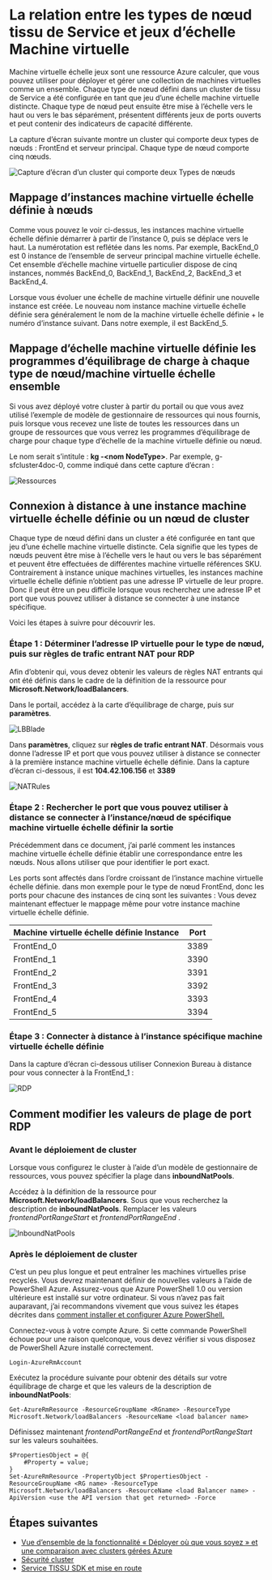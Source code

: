 <properties
   pageTitle="Types de nœuds tissu de service et jeux d’échelle machine virtuelle | Microsoft Azure"
   description="Explique comment les types de nœuds tissu de Service sont liés aux jeux d’échelle machine virtuelle et comment à distance se connecter à une instance machine virtuelle échelle définie ou un nœud de cluster."
   services="service-fabric"
   documentationCenter=".net"
   authors="ChackDan"
   manager="timlt"
   editor=""/>

<tags
   ms.service="service-fabric"
   ms.devlang="dotnet"
   ms.topic="article"
   ms.tgt_pltfrm="NA"
   ms.workload="NA"
   ms.date="09/09/2016"
   ms.author="chackdan"/>


# <a name="the-relationship-between-service-fabric-node-types-and-virtual-machine-scale-sets"></a>La relation entre les types de nœud tissu de Service et jeux d’échelle Machine virtuelle

Machine virtuelle échelle jeux sont une ressource Azure calculer, que vous pouvez utiliser pour déployer et gérer une collection de machines virtuelles comme un ensemble. Chaque type de nœud défini dans un cluster de tissu de Service a été configurée en tant que jeu d’une échelle machine virtuelle distincte. Chaque type de nœud peut ensuite être mise à l’échelle vers le haut ou vers le bas séparément, présentent différents jeux de ports ouverts et peut contenir des indicateurs de capacité différente.

La capture d’écran suivante montre un cluster qui comporte deux types de nœuds : FrontEnd et serveur principal.  Chaque type de nœud comporte cinq nœuds.

![Capture d’écran d’un cluster qui comporte deux Types de nœuds][NodeTypes]

## <a name="mapping-vm-scale-set-instances-to-nodes"></a>Mappage d’instances machine virtuelle échelle définie à nœuds

Comme vous pouvez le voir ci-dessus, les instances machine virtuelle échelle définie démarrer à partir de l’instance 0, puis se déplace vers le haut. La numérotation est reflétée dans les noms. Par exemple, BackEnd_0 est 0 instance de l’ensemble de serveur principal machine virtuelle échelle. Cet ensemble d’échelle machine virtuelle particulier dispose de cinq instances, nommés BackEnd_0, BackEnd_1, BackEnd_2, BackEnd_3 et BackEnd_4.

Lorsque vous évoluer une échelle de machine virtuelle définir une nouvelle instance est créée. Le nouveau nom instance machine virtuelle échelle définie sera généralement le nom de la machine virtuelle échelle définie + le numéro d’instance suivant. Dans notre exemple, il est BackEnd_5.


## <a name="mapping-vm-scale-set-load-balancers-to-each-node-typevm-scale-set"></a>Mappage d’échelle machine virtuelle définie les programmes d’équilibrage de charge à chaque type de nœud/machine virtuelle échelle ensemble

Si vous avez déployé votre cluster à partir du portail ou que vous avez utilisé l’exemple de modèle de gestionnaire de ressources qui nous fournis, puis lorsque vous recevez une liste de toutes les ressources dans un groupe de ressources que vous verrez les programmes d’équilibrage de charge pour chaque type d’échelle de la machine virtuelle définie ou nœud.

Le nom serait s’intitule : **kg -&lt;nom NodeType&gt;**. Par exemple, g-sfcluster4doc-0, comme indiqué dans cette capture d’écran :


![Ressources][Resources]


## <a name="remote-connect-to-a-vm-scale-set-instance-or-a-cluster-node"></a>Connexion à distance à une instance machine virtuelle échelle définie ou un nœud de cluster
Chaque type de nœud défini dans un cluster a été configurée en tant que jeu d’une échelle machine virtuelle distincte.  Cela signifie que les types de nœuds peuvent être mise à l’échelle vers le haut ou vers le bas séparément et peuvent être effectuées de différentes machine virtuelle références SKU. Contrairement à instance unique machines virtuelles, les instances machine virtuelle échelle définie n’obtient pas une adresse IP virtuelle de leur propre. Donc il peut être un peu difficile lorsque vous recherchez une adresse IP et port que vous pouvez utiliser à distance se connecter à une instance spécifique.

Voici les étapes à suivre pour découvrir les.

### <a name="step-1-find-out-the-virtual-ip-address-for-the-node-type-and-then-inbound-nat-rules-for-rdp"></a>Étape 1 : Déterminer l’adresse IP virtuelle pour le type de nœud, puis sur règles de trafic entrant NAT pour RDP

Afin d’obtenir qui, vous devez obtenir les valeurs de règles NAT entrants qui ont été définis dans le cadre de la définition de la ressource pour **Microsoft.Network/loadBalancers**.

Dans le portail, accédez à la carte d’équilibrage de charge, puis sur **paramètres**.

![LBBlade][LBBlade]


Dans **paramètres**, cliquez sur **règles de trafic entrant NAT**. Désormais vous donne l’adresse IP et port que vous pouvez utiliser à distance se connecter à la première instance machine virtuelle échelle définie. Dans la capture d’écran ci-dessous, il est **104.42.106.156** et **3389**

![NATRules][NATRules]

### <a name="step-2-find-out-the-port-that-you-can-use-to-remote-connect-to-the-specific-vm-scale-set-instancenode"></a>Étape 2 : Rechercher le port que vous pouvez utiliser à distance se connecter à l’instance/nœud de spécifique machine virtuelle échelle définir la sortie

Précédemment dans ce document, j’ai parlé comment les instances machine virtuelle échelle définie établir une correspondance entre les nœuds. Nous allons utiliser que pour identifier le port exact.

Les ports sont affectés dans l’ordre croissant de l’instance machine virtuelle échelle définie. dans mon exemple pour le type de nœud FrontEnd, donc les ports pour chacune des instances de cinq sont les suivantes : Vous devez maintenant effectuer le mappage même pour votre instance machine virtuelle échelle définie.

|**Machine virtuelle échelle définie Instance**|**Port**|
|-----------------------|--------------------------|
|FrontEnd_0|3389|
|FrontEnd_1|3390|
|FrontEnd_2|3391|
|FrontEnd_3|3392|
|FrontEnd_4|3393|
|FrontEnd_5|3394|


### <a name="step-3-remote-connect-to-the-specific-vm-scale-set-instance"></a>Étape 3 : Connecter à distance à l’instance spécifique machine virtuelle échelle définie

Dans la capture d’écran ci-dessous utiliser Connexion Bureau à distance pour vous connecter à la FrontEnd_1 :

![RDP][RDP]

## <a name="how-to-change-the-rdp-port-range-values"></a>Comment modifier les valeurs de plage de port RDP

### <a name="before-cluster-deployment"></a>Avant le déploiement de cluster

Lorsque vous configurez le cluster à l’aide d’un modèle de gestionnaire de ressources, vous pouvez spécifier la plage dans **inboundNatPools**.

Accédez à la définition de la ressource pour **Microsoft.Network/loadBalancers**. Sous que vous recherchez la description de **inboundNatPools**.  Remplacer les valeurs *frontendPortRangeStart* et *frontendPortRangeEnd* .

![InboundNatPools][InboundNatPools]


### <a name="after-cluster-deployment"></a>Après le déploiement de cluster
C’est un peu plus longue et peut entraîner les machines virtuelles prise recyclés. Vous devrez maintenant définir de nouvelles valeurs à l’aide de PowerShell Azure. Assurez-vous que Azure PowerShell 1.0 ou version ultérieure est installé sur votre ordinateur. Si vous n’avez pas fait auparavant, j’ai recommandons vivement que vous suivez les étapes décrites dans [comment installer et configurer Azure PowerShell.](../powershell-install-configure.md)

Connectez-vous à votre compte Azure. Si cette commande PowerShell échoue pour une raison quelconque, vous devez vérifier si vous disposez de PowerShell Azure installé correctement.

```
Login-AzureRmAccount
```

Exécutez la procédure suivante pour obtenir des détails sur votre équilibrage de charge et que les valeurs de la description de **inboundNatPools**:

```
Get-AzureRmResource -ResourceGroupName <RGname> -ResourceType Microsoft.Network/loadBalancers -ResourceName <load balancer name>
```

Définissez maintenant *frontendPortRangeEnd* et *frontendPortRangeStart* sur les valeurs souhaitées.

```
$PropertiesObject = @{
    #Property = value;
}
Set-AzureRmResource -PropertyObject $PropertiesObject -ResourceGroupName <RG name> -ResourceType Microsoft.Network/loadBalancers -ResourceName <load Balancer name> -ApiVersion <use the API version that get returned> -Force
```


## <a name="next-steps"></a>Étapes suivantes

- [Vue d’ensemble de la fonctionnalité « Déployer où que vous soyez » et une comparaison avec clusters gérées Azure](service-fabric-deploy-anywhere.md)
- [Sécurité cluster](service-fabric-cluster-security.md)
- [Service TISSU SDK et mise en route](service-fabric-get-started.md)


<!--Image references-->
[NodeTypes]: ./media/service-fabric-cluster-nodetypes/NodeTypes.png
[Resources]: ./media/service-fabric-cluster-nodetypes/Resources.png
[InboundNatPools]: ./media/service-fabric-cluster-nodetypes/InboundNatPools.png
[LBBlade]: ./media/service-fabric-cluster-nodetypes/LBBlade.png
[NATRules]: ./media/service-fabric-cluster-nodetypes/NATRules.png
[RDP]: ./media/service-fabric-cluster-nodetypes/RDP.png
